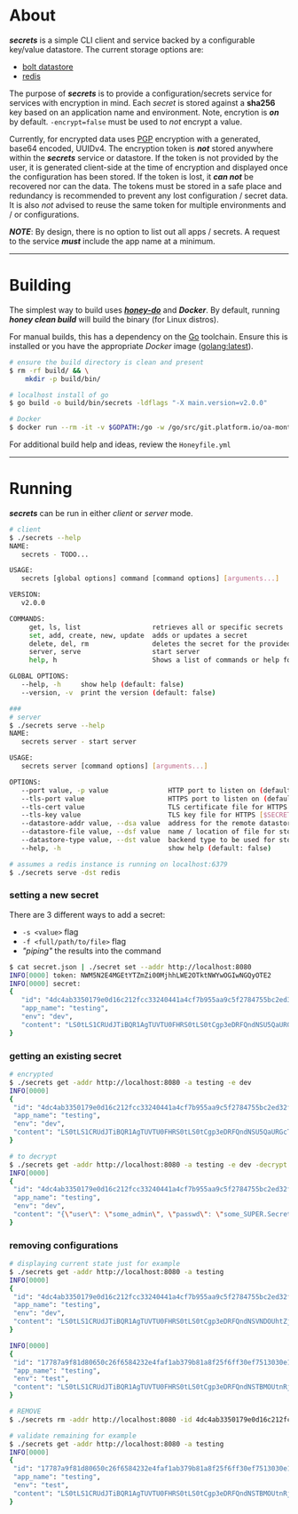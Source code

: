 # About
**_secrets_** is a simple CLI client and service backed by a configurable key/value datastore. The current storage options are:

* [bolt datastore](https://github.com/boltdb/bolt)
* [redis](https://redis.io/) 

The purpose of **_secrets_** is to provide a configuration/secrets service for services with encryption in mind. Each _secret_ is stored against a **sha256** key based on an application name and environment. Note, encrytion is **_on_** by default. `-encrypt=false` must be used to _not_ encrypt a value.

Currently, for encrypted data uses [PGP](http://www.pgpi.org/doc/pgpintro/) encryption with a generated, base64 encoded, UUIDv4. The encryption token is **_not_** stored anywhere within the **_secrets_** service or datastore. If the token is not provided by the user, it is generated client-side at the time of encryption and displayed once the configuration has been stored. If the token is lost, it **_can not_** be recovered nor can the data. The tokens must be stored in a safe place and redundancy is recommended to prevent any lost configuration / secret data. It is also _not_ advised to reuse the same token for multiple environments and / or configurations.

**_NOTE_**: By design, there is no option to list out all apps / secrets. A request to the service **_must_** include the app name at a minimum.

---

# Building

The simplest way to build uses [**_honey-do_**](https://github.com/elliottpolk/honey-do) and **_Docker_**. By default, running **_honey clean build_** will build the binary (for Linux distros).

For manual builds, this has a dependency on the [Go](https://golang.org) toolchain. Ensure this is installed or you have the appropriate _Docker_ image ([golang:latest](https://hub.docker.com/_/golang/)).

```bash
# ensure the build directory is clean and present
$ rm -rf build/ && \
	mkdir -p build/bin/

# localhost install of go
$ go build -o build/bin/secrets -ldflags "-X main.version=v2.0.0"

# Docker
$ docker run --rm -it -v $GOPATH:/go -w /go/src/git.platform.io/oa-montreal/secrets golang:latest /bin/bash -c 'go build -o build/bin/secrets -ldflags \"-X main.version=v2.0.0\"'
```

For additional build help and ideas, review the `Honeyfile.yml`
 
---

# Running

**_secrets_** can be run in either _client_ or _server_ mode.

```bash
# client
$ ./secrets --help
NAME:
   secrets - TODO...

USAGE:
   secrets [global options] command [command options] [arguments...]

VERSION:
   v2.0.0

COMMANDS:
     get, ls, list                  retrieves all or specific secrets
     set, add, create, new, update  adds or updates a secret
     delete, del, rm                deletes the secret for the provided app name and optional environment
     server, serve                  start server
     help, h                        Shows a list of commands or help for one command

GLOBAL OPTIONS:
   --help, -h     show help (default: false)
   --version, -v  print the version (default: false)

###
# server
$ ./secrets serve --help
NAME:
   secrets server - start server

USAGE:
   secrets server [command options] [arguments...]

OPTIONS:
   --port value, -p value               HTTP port to listen on (default: "8080") [$SECRETS_HTTP_PORT]
   --tls-port value                     HTTPS port to listen on (default: "8443") [$SECRETS_HTTPS_PORT]
   --tls-cert value                     TLS certificate file for HTTPS [$SECRETS_TLS_CERT]
   --tls-key value                      TLS key file for HTTPS [$SECRETS_TLS_KEY]
   --datastore-addr value, --dsa value  address for the remote datastore (default: "localhost:6379") [$SECRETS_DS_ADDR]
   --datastore-file value, --dsf value  name / location of file for storing secrets (default: "/var/lib/secrets/secrets.db") [$SECRETS_DS_FILE]
   --datastore-type value, --dst value  backend type to be used for storage (default: "file") [$SECRETS_DS_TYPE]
   --help, -h                           show help (default: false)

# assumes a redis instance is running on localhost:6379
$ ./secrets serve -dst redis
```

### setting a new secret
There are 3 different ways to add a secret:

* `-s <value>` flag
* `-f <full/path/to/file>` flag
* _"piping"_ the results into the command

```bash
$ cat secret.json | ./secret set --addr http://localhost:8080
INFO[0000] token: NWM5N2E4MGEtYTZmZi00MjhhLWE2OTktNWYwOGIwNGQyOTE2
INFO[0000] secret:
{
   "id": "4dc4ab3350179e0d16c212fcc33240441a4cf7b955aa9c5f2784755bc2ed32f7",
   "app_name": "testing",
   "env": "dev",
   "content": "LS0tLS1CRUdJTiBQR1AgTUVTU0FHRS0tLS0tCgp3eDRFQndNSU5QaURGcTJXQ0dKZ2VoVW91OGNCSmhpcEpMS2FJdUkwUHFiUzRBSGtqaVlCaWt3Ry9sYm45NnFECjdJc0V0dUhEWCtDejROUGhHOVhnZCtKTmtzdzc0SDdsbGVydkZlaGxJcG9vSmN1ejV5Sjg2TVM1OW5EUWJWVnQKbWJGaE5wM2d1eWZnKytUbE1DNUhOeWh3WlE3NnRSUEI3VGk0NEFUaktlREhuSUpVZEZUZ29PR2lrK0NBNEdyZwpsdVIxTlZkdnRJUWdkUVNtYUwrdmp3VUs0bk5Fayt6aHNMa0EKPVcyMWIKLS0tLS1FTkQgUEdQIE1FU1NBR0UtLS0tLQ=="
}
```

### getting an existing secret

```bash
# encrypted
$ ./secrets get -addr http://localhost:8080 -a testing -e dev
INFO[0000]
{
 "id": "4dc4ab3350179e0d16c212fcc33240441a4cf7b955aa9c5f2784755bc2ed32f7",
 "app_name": "testing",
 "env": "dev",
 "content": "LS0tLS1CRUdJTiBQR1AgTUVTU0FHRS0tLS0tCgp3eDRFQndNSU5QaURGcTJXQ0dKZ2VoVW91OGNCSmhpcEpMS2FJdUkwUHFiUzRBSGtqaVlCaWt3Ry9sYm45NnFECjdJc0V0dUhEWCtDejROUGhHOVhnZCtKTmtzdzc0SDdsbGVydkZlaGxJcG9vSmN1ejV5Sjg2TVM1OW5EUWJWVnQKbWJGaE5wM2d1eWZnKytUbE1DNUhOeWh3WlE3NnRSUEI3VGk0NEFUaktlREhuSUpVZEZUZ29PR2lrK0NBNEdyZwpsdVIxTlZkdnRJUWdkUVNtYUwrdmp3VUs0bk5Fayt6aHNMa0EKPVcyMWIKLS0tLS1FTkQgUEdQIE1FU1NBR0UtLS0tLQ=="
}

# to decrypt
$ ./secrets get -addr http://localhost:8080 -a testing -e dev -decrypt -t NWM5N2E4MGEtYTZmZi00MjhhLWE2OTktNWYwOGIwNGQyOTE2
INFO[0000]
{
 "id": "4dc4ab3350179e0d16c212fcc33240441a4cf7b955aa9c5f2784755bc2ed32f7",
 "app_name": "testing",
 "env": "dev",
 "content": "{\"user\": \"some_admin\", \"passwd\": \"some_SUPER.Secret#Value\"}"
}
```

### removing configurations

```bash
# displaying current state just for example
$ ./secrets get -addr http://localhost:8080 -a testing 
INFO[0000]
{
 "id": "4dc4ab3350179e0d16c212fcc33240441a4cf7b955aa9c5f2784755bc2ed32f7",
 "app_name": "testing",
 "env": "dev",
 "content": "LS0tLS1CRUdJTiBQR1AgTUVTU0FHRS0tLS0tCgp3eDRFQndNSVNDOUhtZjRGTHA5Z3hhOFY3ODFlM3lqaEtuODJ6VlZCR2NUUzRBSGs1QmVDU0dnWEx3VGNkczY4Cnp4MWhwZUU2MitEZTRBamhGOHZnU3VMa0RpdTg0UHpsTVpyV2VEREVuTk96eWFFblVtODQzejlua1JJckd1eUsKdjZ0cXYwSk94dFBnRGVSVFljZGN2bnptR0Rielo0M3c5TDZjNERYalNRYmFIZGRabmpmZ2NlSEhJdURHNEF6ZwpTT1FmQ01oUVlCS3BqSlVYM2YyeEpPNjM0bGNnaW5yaHgzd0EKPVdFai8KLS0tLS1FTkQgUEdQIE1FU1NBR0UtLS0tLQ=="
}

INFO[0000]
{
 "id": "17787a9f81d80650c26f6584232e4faf1ab379b81a8f25f6ff30ef7513030e15",
 "app_name": "testing",
 "env": "test",
 "content": "LS0tLS1CRUdJTiBQR1AgTUVTU0FHRS0tLS0tCgp3eDRFQndNSTBMOUtnRjErWTRGZ1BHSTRyNEFKZWF5ZzFZNXpBTFozdzEvUzRBSGtFa2h3NmlzbDVhR3JBY3l6CnBXWEw1K0VxSE9BbzRNamgvTWJnWE9LR2NVK0c0S0hsWUU2ZFBLYUFjOHU5eG9aYVNOWDluOHJJVkdHVFc5ajkKRk9LSUoxbUVEMVRnMmVSQkN5alZoWWxWcGlUK21RUzJDU0JDNEwzakY2b2hHV1pxRkh2Z1BlR1RVK0MvNEtMZwo4T1FwV0FwUithZ2NBRVprT1NDM05aWEM0bVQrK3ZIaDF4b0EKPUhOKzcKLS0tLS1FTkQgUEdQIE1FU1NBR0UtLS0tLQ=="
}

# REMOVE
$ ./secrets rm -addr http://localhost:8080 -id 4dc4ab3350179e0d16c212fcc33240441a4cf7b955aa9c5f2784755bc2ed32f7

# validate remaining for example
$ ./secrets get -addr http://localhost:8080 -a testing
INFO[0000]
{
 "id": "17787a9f81d80650c26f6584232e4faf1ab379b81a8f25f6ff30ef7513030e15",
 "app_name": "testing",
 "env": "test",
 "content": "LS0tLS1CRUdJTiBQR1AgTUVTU0FHRS0tLS0tCgp3eDRFQndNSTBMOUtnRjErWTRGZ1BHSTRyNEFKZWF5ZzFZNXpBTFozdzEvUzRBSGtFa2h3NmlzbDVhR3JBY3l6CnBXWEw1K0VxSE9BbzRNamgvTWJnWE9LR2NVK0c0S0hsWUU2ZFBLYUFjOHU5eG9aYVNOWDluOHJJVkdHVFc5ajkKRk9LSUoxbUVEMVRnMmVSQkN5alZoWWxWcGlUK21RUzJDU0JDNEwzakY2b2hHV1pxRkh2Z1BlR1RVK0MvNEtMZwo4T1FwV0FwUithZ2NBRVprT1NDM05aWEM0bVQrK3ZIaDF4b0EKPUhOKzcKLS0tLS1FTkQgUEdQIE1FU1NBR0UtLS0tLQ=="
}
```
